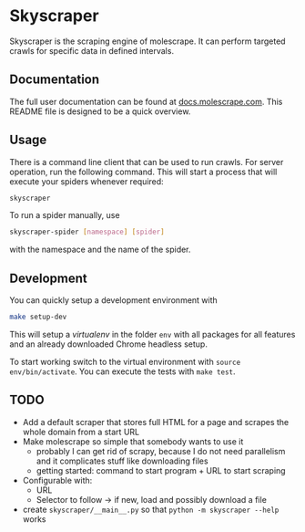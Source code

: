 # Skyscraper

Skyscraper is the scraping engine of molescrape. It can perform targeted
crawls for specific data in defined intervals.


## Documentation

The full user documentation can be found at
[docs.molescrape.com](https://docs.molescrape.com/). This README file is
designed to be a quick overview.


## Usage

There is a command line client that can be used to run crawls. For server
operation, run the following command. This will start a process that will
execute your spiders whenever required:

```bash
skyscraper
```

To run a spider manually, use

```bash
skyscraper-spider [namespace] [spider]
```

with the namespace and the name of the spider.


## Development

You can quickly setup a development environment with

```bash
make setup-dev
```

This will setup a *virtualenv* in the folder `env` with all packages for
all features and an already downloaded Chrome headless setup.

To start working switch to the virtual environment with
`source env/bin/activate`. You can execute the tests with `make test`.


## TODO

* Add a default scraper that stores full HTML for a page and scrapes the
  whole domain from a start URL
* Make molescrape so simple that somebody wants to use it
  * probably I can get rid of scrapy, because I do not need parallelism and
    it complicates stuff like downloading files
  * getting started: command to start program + URL to start scraping
* Configurable with:
  * URL
  * Selector to follow -> if new, load and possibly download a file
* create `skyscraper/__main__.py` so that `python -m skyscraper --help` works
